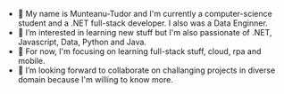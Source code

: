 - 👋 My name is Munteanu-Tudor and I'm currently a computer-science student and a .NET full-stack developer. I also was a Data Enginner.
- 👀 I’m interested in learning new stuff but I'm also passionate of .NET, Javascript, Data, Python and Java.
- 🌱 For now, I'm focusing on learning full-stack stuff, cloud, rpa and mobile.
- 💞️ I’m looking forward to collaborate on challanging projects in diverse domain because I'm willing to know more.

<!---
915-Munteanu-Tudor/915-Munteanu-Tudor is a ✨ special ✨ repository because its `README.md` (this file) appears on your GitHub profile.
You can click the Preview link to take a look at your changes.
--->

